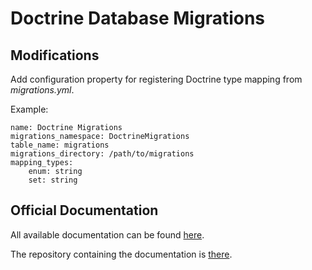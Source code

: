 # Doctrine Database Migrations

## Modifications

Add configuration property for registering Doctrine type mapping from _migrations.yml_.

Example:

    name: Doctrine Migrations
    migrations_namespace: DoctrineMigrations
    table_name: migrations
    migrations_directory: /path/to/migrations
    mapping_types:
        enum: string
        set: string


## Official Documentation

All available documentation can be found [here](http://docs.doctrine-project.org/projects/doctrine-migrations/en/latest/).

The repository containing the documentation is [there](https://github.com/doctrine/migrations-documentation).


